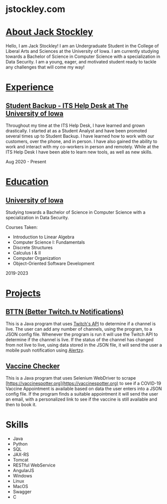 # jstockley.com

# [About Jack Stockley](https://www.linkedin.com/in/jack-stockley/)
Hello, I am Jack Stockley! I am an Undergraduate Student in the College of Liberal Arts and Sciences at the University of Iowa. I am currently studying towards a Bachelor of Science in Computer Science with a specialization in Data Security. I am a young, eager, and motivated student ready to tackle any challenges that will come my way!

# [Experience](experience.md)

## [Student Backup - ITS Help Desk at The University of Iowa](https://its.uiowa.edu/)
Throughout my time at the ITS Help Desk, I have learned and grown drastically. I started at as a Student Analyst and have been promoted several times up to Student Backup. I have learned how to work with our customers, over the phone, and in person. I have also gained the ability to work and interact with my co-workers in person and remotely. While at the ITS Help Desk I have been able to learn new tools, as well as new skills.

Aug 2020 - Present

# [Education](education.md)
## [University of Iowa](https://uiowa.edu/)
Studying towards a Bachelor of Science in Computer Science with a specialization in Data Security.

Courses Taken:
  - Introduction to Linear Algebra
  - Computer Science I: Fundamentals 
  - Discrete Structures
  - Calculus I & II
  - Computer Organization
  - Object-Oriented Software Development

2019-2023

# [Projects](projects.md)
## [BTTN (Better Twitch.tv Notifications)](https://github.com/jnstockley/BTTN)
   This is a Java program that uses [Twitch's API](https://dev.twitch.tv/docs/api/) to determine if a channel is live. The user can add any number of channels, using the program, to a JSON config file. Whenever the program is run it will use the Twitch API to determine if the channel is live. If the status of the channel has changed from not live to live, using data stored in the JSON file, it will send the user a mobile push notification using [Alertzy](https://alertzy.app).

## [Vaccine Checker](https://github.com/jnstockley/Vaccine-Checker)
   This is a Java program that uses Selenium WebDriver to scrape [https://vaccinespotter.org](https://vaccinespotter.org) to see if a COVID-19 Vaccine Appointment is available based on data the user enters into a JSON config file. If the program finds a suitable appointment it will send the user an email, with a personalized link to see if the vaccine is still available and then to book it.

# Skills
  - Java
  - Python
  - SQL
  - JAX-RS
  - Tomcat
  - RESTful WebService
  - AngularJS
  - Windows
  - Linux
  - MacOS
  - Swagger
  - C
